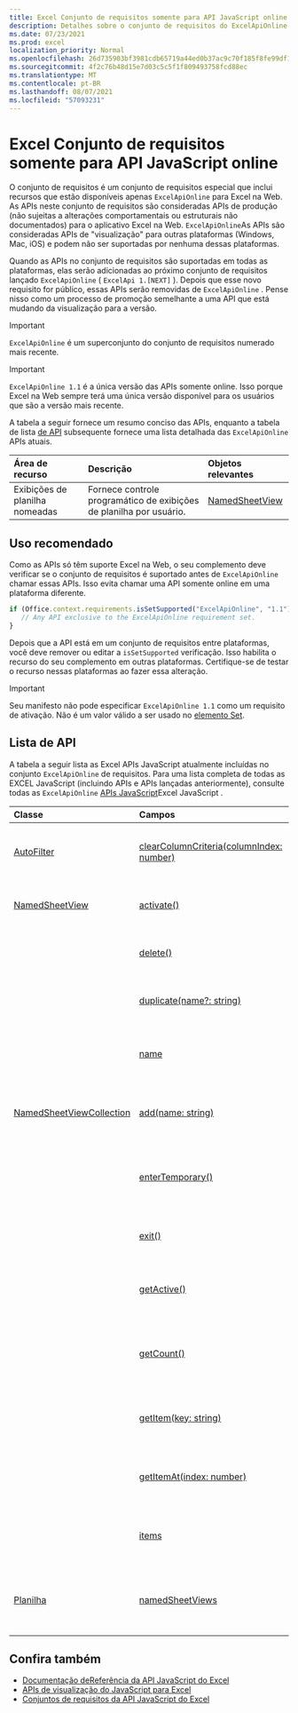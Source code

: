 ```yaml
---
title: Excel Conjunto de requisitos somente para API JavaScript online
description: Detalhes sobre o conjunto de requisitos do ExcelApiOnline.
ms.date: 07/23/2021
ms.prod: excel
localization_priority: Normal
ms.openlocfilehash: 26d735903bf3981cdb65719a44ed0b37ac9c70f185f8fe99df1e5c3669e19d80
ms.sourcegitcommit: 4f2c76b48d15e7d03c5c5f1f809493758fcd88ec
ms.translationtype: MT
ms.contentlocale: pt-BR
ms.lasthandoff: 08/07/2021
ms.locfileid: "57093231"
---
```

# <a name="excel-javascript-api-online-only-requirement-set"></a>Excel Conjunto de requisitos somente para API JavaScript online

O conjunto de requisitos é um conjunto de requisitos especial que inclui recursos que estão disponíveis apenas `ExcelApiOnline` para Excel na Web. As APIs neste conjunto de requisitos são consideradas APIs de produção (não sujeitas a alterações comportamentais ou estruturais não documentados) para o aplicativo Excel na Web. `ExcelApiOnline`As APIs são consideradas APIs de "visualização" para outras plataformas (Windows, Mac, iOS) e podem não ser suportadas por nenhuma dessas plataformas.

Quando as APIs no conjunto de requisitos são suportadas em todas as plataformas, elas serão adicionadas ao próximo conjunto de requisitos lançado `ExcelApiOnline` ( `ExcelApi 1.[NEXT]` ). Depois que esse novo requisito for público, essas APIs serão removidas de `ExcelApiOnline` . Pense nisso como um processo de promoção semelhante a uma API que está mudando da visualização para a versão.

> [!IMPORTANT]
> `ExcelApiOnline` é um superconjunto do conjunto de requisitos numerado mais recente.

> [!IMPORTANT]
> `ExcelApiOnline 1.1` é a única versão das APIs somente online. Isso porque Excel na Web sempre terá uma única versão disponível para os usuários que são a versão mais recente.

A tabela a seguir fornece um resumo conciso das APIs, enquanto a tabela de lista [de API](#api-list) subsequente fornece uma lista detalhada das `ExcelApiOnline` APIs atuais.

| Área de recurso | Descrição | Objetos relevantes |
|:--- |:--- |:--- |
| Exibições de planilha nomeadas | Fornece controle programático de exibições de planilha por usuário. | [NamedSheetView](/javascript/api/excel/excel.namedsheetview) |

## <a name="recommended-usage"></a>Uso recomendado

Como as APIs só têm suporte Excel na Web, o seu complemento deve verificar se o conjunto de requisitos é suportado antes de `ExcelApiOnline` chamar essas APIs. Isso evita chamar uma API somente online em uma plataforma diferente.

```js
if (Office.context.requirements.isSetSupported("ExcelApiOnline", "1.1")) {
   // Any API exclusive to the ExcelApiOnline requirement set.
}
```

Depois que a API está em um conjunto de requisitos entre plataformas, você deve remover ou editar a `isSetSupported` verificação. Isso habilita o recurso do seu complemento em outras plataformas. Certifique-se de testar o recurso nessas plataformas ao fazer essa alteração.

> [!IMPORTANT]
> Seu manifesto não pode especificar `ExcelApiOnline 1.1` como um requisito de ativação. Não é um valor válido a ser usado no [elemento Set](../manifest/set.md).

## <a name="api-list"></a>Lista de API

A tabela a seguir lista as Excel APIs JavaScript atualmente incluídas no conjunto `ExcelApiOnline` de requisitos. Para uma lista completa de todas as EXCEL JavaScript (incluindo APIs e APIs lançadas anteriormente), consulte todas as `ExcelApiOnline` [APIs JavaScript](/javascript/api/excel?view=excel-js-online&preserve-view=true)Excel JavaScript .

| Classe | Campos | Descrição |
|:---|:---|:---|
|[AutoFilter](/javascript/api/excel/excel.autofilter)|[clearColumnCriteria(columnIndex: number)](/javascript/api/excel/excel.autofilter#clearColumnCriteria_columnIndex_)|Limpa os critérios de filtro de coluna do AutoFilter.|
|[NamedSheetView](/javascript/api/excel/excel.namedsheetview)|[activate()](/javascript/api/excel/excel.namedsheetview#activate__)|Ativa esse modo de exibição de planilha.|
||[delete()](/javascript/api/excel/excel.namedsheetview#delete__)|Remove o exibição de planilha da planilha.|
||[duplicate(name?: string)](/javascript/api/excel/excel.namedsheetview#duplicate_name_)|Cria uma cópia desse exibição de planilha.|
||[name](/javascript/api/excel/excel.namedsheetview#name)|Obtém ou define o nome do exibição de planilha.|
|[NamedSheetViewCollection](/javascript/api/excel/excel.namedsheetviewcollection)|[add(name: string)](/javascript/api/excel/excel.namedsheetviewcollection#add_name_)|Cria um novo exibição de planilha com o nome determinado.|
||[enterTemporary()](/javascript/api/excel/excel.namedsheetviewcollection#enterTemporary__)|Cria e ativa um novo modo de exibição de planilha temporária.|
||[exit()](/javascript/api/excel/excel.namedsheetviewcollection#exit__)|Sai do exibição de planilha ativa no momento.|
||[getActive()](/javascript/api/excel/excel.namedsheetviewcollection#getActive__)|Obtém a exibição de planilha ativa da planilha no momento.|
||[getCount()](/javascript/api/excel/excel.namedsheetviewcollection#getCount__)|Obtém o número de exibições de planilha nesta planilha.|
||[getItem(key: string)](/javascript/api/excel/excel.namedsheetviewcollection#getItem_key_)|Obtém uma exibição de planilha usando seu nome.|
||[getItemAt(index: number)](/javascript/api/excel/excel.namedsheetviewcollection#getItemAt_index_)|Obtém uma exibição de planilha pelo índice na coleção.|
||[items](/javascript/api/excel/excel.namedsheetviewcollection#items)|Obtém os itens filhos carregados nesta coleção.|
|[Planilha](/javascript/api/excel/excel.worksheet)|[namedSheetViews](/javascript/api/excel/excel.worksheet#namedSheetViews)|Retorna uma coleção de exibições de planilha presentes na planilha.|

## <a name="see-also"></a>Confira também

- [Documentação deReferência da API JavaScript do Excel](/javascript/api/excel?view=excel-js-online&preserve-view=true)
- [APIs de visualização do JavaScript para Excel](excel-preview-apis.md)
- [Conjuntos de requisitos da API JavaScript do Excel](excel-api-requirement-sets.md)
